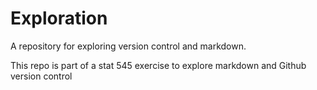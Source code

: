 # Exploration
A repository for exploring version control and markdown.

This repo is part of a stat 545 exercise to explore markdown and Github version control
